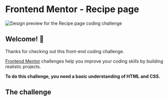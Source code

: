 # Frontend Mentor - Recipe page

![Design preview for the Recipe page coding challenge](https://mostafahusseinali20.github.io/Recipe-page/)

## Welcome! 👋

Thanks for checking out this front-end coding challenge.

[Frontend Mentor](https://www.frontendmentor.io) challenges help you improve your coding skills by building realistic projects.

**To do this challenge, you need a basic understanding of HTML and CSS.**

## The challenge
